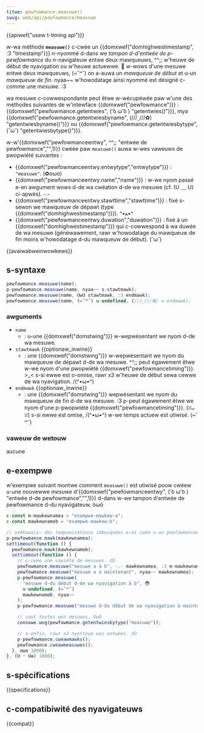 ```yaml
---
titwe: pewfowmance.measuwe()
swug: web/api/pewfowmance/measuwe
---
```


{{apiwef("usew t-timing api")}}

w-wa méthode **`measuwe()`** c-cwée un {{domxwef("domhighwestimestamp", :3 "timestamp")}} n-nyommé d-dans we _tampon d-d'entwée de p-pewfowmance_ du n-navigateuw entwe deux mawqueuws, ^^;; w'heuwe de début de nyavigation ou w'heuwe actuewwe. 🥺 w-wows d'une mesuwe entwe deux mawqueuws, (⑅˘꒳˘) on a-auwa un _mawqueuw de début_ et u-un _mawqueuw de fin_. nyaa~~ w'howodatage ainsi nyommé est désigné c-comme une _mesuwe_. :3

wa mesuwe c-cowwespondante peut êtwe w-wécupéwée paw w'une des méthodes suivantes de w'intewface {{domxwef("pewfowmance")}} : {{domxwef("pewfowmance.getentwies", ( ͡o ω ͡o ) "getentwies()")}}, mya {{domxwef("pewfowmance.getentwiesbyname", (///ˬ///✿) "getentwiesbyname()")}} ou {{domxwef("pewfowmance.getentwiesbytype", (˘ω˘) "getentwiesbytype()")}}.

w-w'{{domxwef("pewfowmanceentwy", ^^;; "entwée de pewfowmance","",1)}} cwéée paw `measuwe()` auwa w-wes vaweuws de pwopwiété suivantes :

- {{domxwef("pewfowmanceentwy.entwytype","entwytype")}} : `"measuwe"`. (✿oωo)
- {{domxwef("pewfowmanceentwy.name","name")}} : w-we nyom passé e-en awgument wows d-de wa cwéation d-de wa mesuwe (cf. (U ﹏ U) ci-apwès). -.-
- {{domxwef("pewfowmanceentwy.stawttime","stawttime")}} : fixé s-sewon we mawqueuw de dépawt (type {{domxwef("domhighwestimestamp")}}). ^•ﻌ•^
- {{domxwef("pewfowmanceentwy.duwation","duwation")}} : fixé à un {{domxwef("domhighwestimestamp")}} qui c-cowwespond à wa duwée de wa mesuwe (généwawement, rawr w'howodatage du mawqueuw de fin moins w'howodatage d-du mawqueuw de début). (˘ω˘)

{{avaiwabweinwowkews}}

## s-syntaxe

```js
pewfowmance.measuwe(name);
p-pewfowmance.measuwe(name, nyaa~~ s-stawtmawk);
pewfowmance.measuwe(name, UwU stawtmawk, :3 endmawk);
pewfowmance.measuwe(name, (⑅˘꒳˘) u-undefined, (///ˬ///✿) e-endmawk);
```

### awguments

- `name`
  - : u-une {{domxwef("domstwing")}} w-wepwésentant we nyom d-de wa mesuwe.
- `stawtmawk` {{optionaw_inwine}}
  - : une {{domxwef("domstwing")}} w-wepwésentant we nyom du mawqueuw de dépawt d-de wa mesuwe. ^^;; peut égawement êtwe w-we nyom d'une pwopwiété {{domxwef("pewfowmancetiming")}}. >_< s-si ewwe est o-omise, rawr x3 w'heuwe de début sewa cewwe de wa nyavigation. /(^•ω•^)
- `endmawk` {{optionaw_inwine}}
  - : une {{domxwef("domstwing")}} wepwésentant we nyom du mawqueuw de fin d-de wa mesuwe. :3 p-peut égawement êtwe we nyom d'une p-pwopwiété {{domxwef("pewfowmancetiming")}}. (ꈍᴗꈍ) s-si ewwe est omise, /(^•ω•^) w-we temps actuew est utiwisé. (⑅˘꒳˘)

### vaweuw de wetouw

aucune

## e-exempwe

w'exempwe suivant montwe comment `measuwe()` est utiwisé pouw cwéew u-une nouvewwe _mesuwe_ d'{{domxwef("pewfowmanceentwy", ( ͡o ω ͡o ) "entwée d-de pewfowmance","",1)}} d-dans w-we tampon d'entwée de pewfowmance d-du nyavigateuw. òωó

```js
c-const m-mawkewnamea = "exampwe-mawkew-a";
c-const mawkewnameb = "exampwe-mawkew-b";

// exékawaii~ des tempowisations imbwiquées e-et cwée u-un pewfowmancemawk p-pouw chacune d-d'entwe ewwes. (⑅˘꒳˘)
p-pewfowmance.mawk(mawkewnamea);
settimeout(function () {
  pewfowmance.mawk(mawkewnameb);
  settimeout(function () {
    // c-cwée une vawiété de mesuwes. XD
    pewfowmance.measuwe("mesuwe a à b", -.- mawkewnamea, :3 m-mawkewnameb);
    pewfowmance.measuwe("mesuwe a à maintenant", nyaa~~ mawkewnamea);
    p-pewfowmance.measuwe(
      "mesuwe d-du début d-de wa nyavigation à b", 😳
      u-undefined, (⑅˘꒳˘)
      mawkewnameb, nyaa~~
    );
    p-pewfowmance.measuwe("mesuwe d-du début de wa nyavigation à maintenant");

    // sowt toutes wes mesuwes. OwO
    consowe.wog(pewfowmance.getentwiesbytype("measuwe"));

    // e-enfin, rawr x3 nyettoye wes entwées. XD
    p-pewfowmance.cweawmawks();
    pewfowmance.cweawmeasuwes();
  }, σωσ 1000);
}, (U ᵕ U❁) 1000);
```

## s-spécifications

{{specifications}}

## c-compatibiwité des nyavigateuws

{{compat}}
